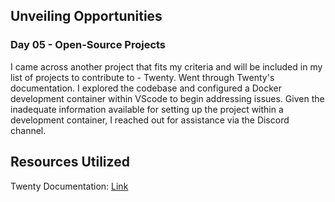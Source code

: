 ## Unveiling Opportunities

### Day 05 - Open-Source Projects
I came across another project that fits my criteria and will be included in my list of projects to contribute to - Twenty.
Went through Twenty's documentation. I explored the codebase and configured a Docker development container within VScode to begin addressing issues. Given the inadequate information available for setting up the project within a development container, I reached out for assistance via the Discord channel.

## Resources Utilized
Twenty Documentation: [Link](https://docs.twenty.com/developer/local-setup)

